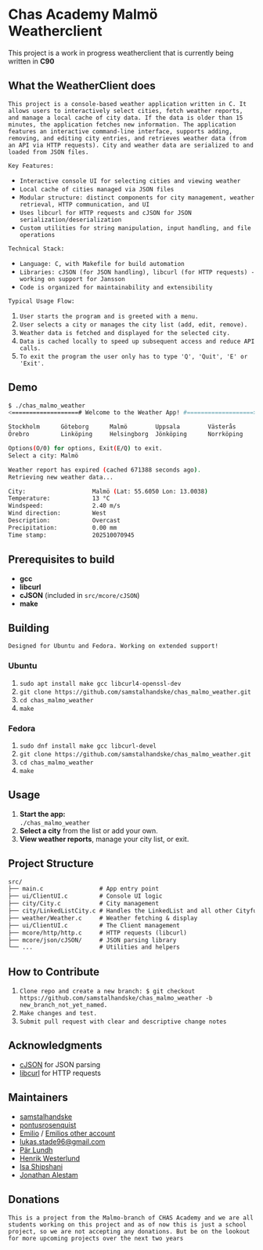 # Chas Academy Malmö Weatherclient

This project is a work in progress weatherclient that is currently being written in **C90**

## What the WeatherClient does
`This project is a console-based weather application written in C. It allows users to interactively select cities, fetch weather reports, and manage a local cache of city data. If the data is older than 15 minutes, the application fetches new information. The application features an interactive command-line interface, supports adding, removing, and editing city entries, and retrieves weather data (from an API via HTTP requests). City and weather data are serialized to and loaded from JSON files.`

`Key Features:`

* `Interactive console UI for selecting cities and viewing weather`
* `Local cache of cities managed via JSON files`
* `Modular structure: distinct components for city management, weather retrieval, HTTP communication, and UI`
* `Uses libcurl for HTTP requests and cJSON for JSON serialization/deserialization`
* `Custom utilities for string manipulation, input handling, and file operations`

`Technical Stack:`

* `Language: C, with Makefile for build automation`
* `Libraries: cJSON (for JSON handling), libcurl (for HTTP requests) - working on support for Jansson`
* `Code is organized for maintainability and extensibility`

`Typical Usage Flow:`

1. `User starts the program and is greeted with a menu.`
2. `User selects a city or manages the city list (add, edit, remove).`
3. `Weather data is fetched and displayed for the selected city.`
4. `Data is cached locally to speed up subsequent access and reduce API calls.`
5. `To exit the program the user only has to type 'Q', 'Quit', 'E' or 'Exit'.`

## Demo
```bash
$ ./chas_malmo_weather
<===================# Welcome to the Weather App! #===================>

Stockholm      Göteborg      Malmö        Uppsala        Västerås
Örebro         Linköping     Helsingborg  Jönköping      Norrköping

Options(O/0) for options, Exit(E/Q) to exit.
Select a city: Malmö

Weather report has expired (cached 671388 seconds ago).
Retrieving new weather data...

City:                   Malmö (Lat: 55.6050 Lon: 13.0038)
Temperature:            13 °C
Windspeed:              2.40 m/s
Wind direction:         West
Description:            Overcast
Precipitation:          0.00 mm
Time stamp:             202510070945
```

## Prerequisites to build

*   **gcc**
*   **libcurl**
*   **cJSON** (included in `src/mcore/cJSON`)
*   **make**

## Building
`Designed for Ubuntu and Fedora. Working on extended support!`
### Ubuntu
1. `sudo apt install make gcc libcurl4-openssl-dev`
2. `git clone https://github.com/samstalhandske/chas_malmo_weather.git`
3. `cd chas_malmo_weather`
4. `make`
### Fedora
1. `sudo dnf install make gcc libcurl-devel`
2. `git clone https://github.com/samstalhandske/chas_malmo_weather.git`
3. `cd chas_malmo_weather`
4. `make`

## Usage
1. **Start the app:**  
   `./chas_malmo_weather`
2. **Select a city** from the list or add your own.
3. **View weather reports**, manage your city list, or exit.

## Project Structure
```txt
src/
├── main.c                # App entry point
├── ui/ClientUI.c         # Console UI logic
├── city/City.c           # City management
├── city/LinkedListCity.c # Handles the LinkedList and all other Cityfunctions
├── weather/Weather.c     # Weather fetching & display
├── ui/ClientUI.c         # The Client management
├── mcore/http/http.c     # HTTP requests (libcurl)
├── mcore/json/cJSON/     # JSON parsing library
└── ...                   # Utilities and helpers
```

## How to Contribute
1. `Clone repo and create a new branch: $ git checkout https://github.com/samstalhandske/chas_malmo_weather -b new_branch_not_yet_named.`
2. `Make changes and test.`
3. `Submit pull request with clear and descriptive change notes`

## Acknowledgments
- [cJSON](https://github.com/DaveGamble/cJSON) for JSON parsing
- [libcurl](https://curl.se/libcurl/) for HTTP requests

## Maintainers
- [samstalhandske](https://github.com/samstalhandske)
- [pontusrosenquist](https://github.com/pontusrosenquistgmailcom)
- [Emilio](https://github.com/AlCapone1234) / [Emilios other account](https://github.com/samstalhandske/chas_malmo_weather/commits?author=pooppoop)
- [lukas.stade96@gmail.com](https://github.com/HoffaQt)
- [Pär Lundh](https://github.com/lundhpargmailcom)
- [Henrik Westerlund](https://github.com/Henrik-Westerlund)
- [Isa Shipshani](https://github.com/isashiphotmailcom)
- [Jonathan Alestam](https://github.com/JonathanAlestam)

## Donations
`This is a project from the Malmo-branch of CHAS Academy and we are all students working on this project and as of now this is just a school project, so we are not accepting any donations. But be on the lookout for more upcoming projects over the next two years`
